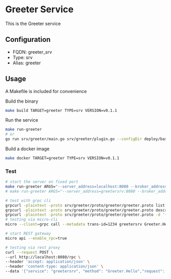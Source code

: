 # Greeter Service

This is the Greeter service

## Configuration

- FQDN: greeter_srv
- Type: srv
- Alias: greeter

## Usage

A Makefile is included for convenience

Build the binary

```bash
make build TARGET=greeter TYPE=srv VERSION=v0.1.1
```

Run the service

```bash
make run-greeter
# or
go run srv/greeter/main.go srv/greeter/plugin.go --configDir deploy/bases/greeter_srv/config
```

Build a docker image

```bash
make docker TARGET=greeter TYPE=srv VERSION=v0.1.1
```

### Test

```bash
# start the server on fixed port
make run-greeter ARGS="--server_address=localhost:8080 --broker_address=localhost:10001"
# make run-greeter ARGS="--server_address=greetersrv:8080 --broker_address=greetersrv:10001"

# test with grpc cli
grpcurl -plaintext -proto srv/greeter/proto/greeter/greeter.proto list
grpcurl -plaintext -proto srv/greeter/proto/greeter/greeter.proto describe
grpcurl -plaintext -proto srv/greeter/proto/greeter/greeter.proto -d '{"name": "sumo"}' localhost:8080  greetersrv.Greeter/Hello
# testing via micro-cli
micro --client=grpc call --metadata trans-id=1234 greetersrv Greeter.Hello  '{"name": "John"}'

# start REST gateway
micro api --enable_rpc=true

# testing via rest proxy
curl --request POST \
--url http://localhost:8080/rpc \
--header 'accept: application/json' \
--header 'content-type: application/json' \
--data '{"service": "greetersrv", "method": "Greeter.Hello","request": {"name": "sumo"}}'
```
